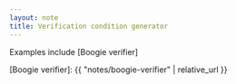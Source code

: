 ```yaml
---
layout: note
title: Verification condition generator
---
```


Examples include
[Boogie verifier]

[Boogie verifier]: {{ "notes/boogie-verifier" | relative_url }}
